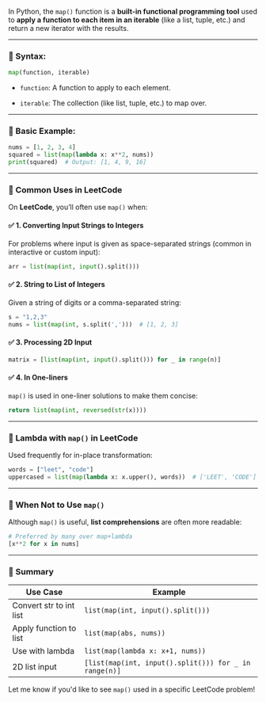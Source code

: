 
In Python, the `map()` function is a **built-in functional programming tool** used to **apply a function to each item in an iterable** (like a list, tuple, etc.) and return a new iterator with the results.

---

### 🔹 Syntax:

```python
map(function, iterable)
```

- `function`: A function to apply to each element.
    
- `iterable`: The collection (like list, tuple, etc.) to map over.
    

---

### 🔹 Basic Example:

```python
nums = [1, 2, 3, 4]
squared = list(map(lambda x: x**2, nums))
print(squared)  # Output: [1, 4, 9, 16]
```

---

### 🔹 Common Uses in LeetCode

On **LeetCode**, you’ll often use `map()` when:

#### ✅ 1. **Converting Input Strings to Integers**

For problems where input is given as space-separated strings (common in interactive or custom input):

```python
arr = list(map(int, input().split()))
```

#### ✅ 2. **String to List of Integers**

Given a string of digits or a comma-separated string:

```python
s = "1,2,3"
nums = list(map(int, s.split(',')))  # [1, 2, 3]
```

#### ✅ 3. **Processing 2D Input**

```python
matrix = [list(map(int, input().split())) for _ in range(n)]
```

#### ✅ 4. **In One-liners**

`map()` is used in one-liner solutions to make them concise:

```python
return list(map(int, reversed(str(x))))
```

---

### 🔹 Lambda with `map()` in LeetCode

Used frequently for in-place transformation:

```python
words = ["leet", "code"]
uppercased = list(map(lambda x: x.upper(), words))  # ['LEET', 'CODE']
```

---

### 🔹 When Not to Use `map()`

Although `map()` is useful, **list comprehensions** are often more readable:

```python
# Preferred by many over map+lambda
[x**2 for x in nums]
```

---

### 🔹 Summary

|Use Case|Example|
|---|---|
|Convert str to int list|`list(map(int, input().split()))`|
|Apply function to list|`list(map(abs, nums))`|
|Use with lambda|`list(map(lambda x: x+1, nums))`|
|2D list input|`[list(map(int, input().split())) for _ in range(n)]`|

Let me know if you'd like to see `map()` used in a specific LeetCode problem!